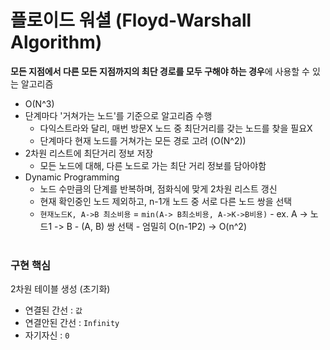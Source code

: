 # 플로이드 워셜 (Floyd-Warshall Algorithm)

**모든 지점에서 다른 모든 지점까지의 최단 경로를 모두 구해야 하는 경우**에 사용할 수 있는 알고리즘

- O(N^3)
- 단계마다 '거쳐가는 노드'를 기준으로 알고리즘 수행
  - 다익스트라와 달리, 매번 방문X 노드 중 최단거리를 갖는 노드를 찾을 필요X
  - 단계마다 현재 노드를 거쳐가는 모든 경로 고려 (O(N^2))
- 2차원 리스트에 최단거리 정보 저장
  - 모든 노드에 대해, 다른 노드로 가는 최단 거리 정보를 담아야함
- Dynamic Programming
  - 노드 수만큼의 단계를 반복하며, 점화식에 맞게 2차원 리스트 갱신
  - 현재 확인중인 노드 제외하고, n-1개 노드 중 서로 다른 노드 쌍을 선택
  - `현재노드K, A->B 최소비용` = `min(A-> B최소비용, A->K->B비용)` - ex. A -> 노드1 -> B - (A, B) 쌍 선택 - 엄밀히 O(n-1P2) -> O(n^2)
    <br><br>

### 구현 핵심

2차원 테이블 생성 (초기화)

- 연결된 간선 : `값`
- 연결안된 간선 : `Infinity`
- 자기자신 : `0`
